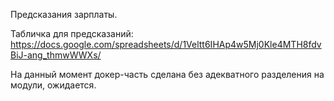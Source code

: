 Предсказания зарплаты.

Табличка для предсказаний:
https://docs.google.com/spreadsheets/d/1Veltt6IHAp4w5Mj0Kle4MTH8fdvBiJ-ang_thmwWWXs/


На данный момент докер-часть сделана без адекватного разделения на модули, ожидается.
